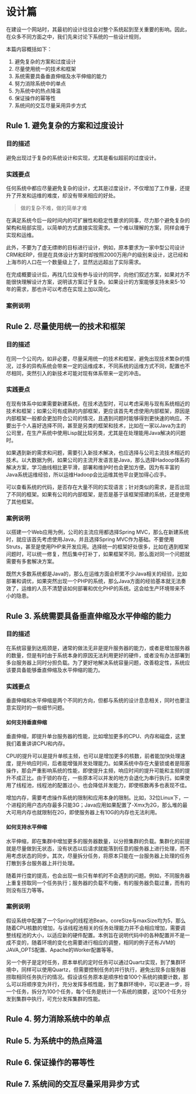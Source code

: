 # 设计篇

在建设一个网站时，其最初的设计往往会对整个系统起到至关重要的影响。因此，在众多不同方面之中，我们先来讨论下系统的一些设计规则，

本篇内容概括如下：

1. 避免复杂的方案和过度设计
2. 尽量使用统一的技术和框架
3. 系统需要具备垂直伸缩及水平伸缩的能力
4. 努力消除系统中的单点
5. 为系统中的热点降温
6. 保证操作的幂等性
7. 系统间的交互尽量采用异步方式

## Rule 1. 避免复杂的方案和过度设计

### 目的描述

避免出现过于复杂的系统设计和实现，尤其是看似超前的过度设计。

### 实践要点

任何系统中都应尽量避免复杂的设计，尤其是过度设计，不仅增加了工作量，还提升了开发和运维的难度，却没有带来相应的好处。

> 做的复杂不难，做的简单才难

在满足系统今后一段时间内的可扩展性和稳定性要求的同事，尽力那个避免复杂的架构和局部实现，以简单的方式直接实现需求。一个难以理解的方案，同样会难于实现和运维。

此外，不要为了虚无缥缈的目标进行设计，例如，原本要求为一家中型公司设计CRM和ERP，但是在具体设计方案时却按照2000万用户的级别来设计，这已经和上海市的人口在一个数量级上了，显然远远超出了实际需求。

在完成概要设计后，再找几位没有参与设计的同学，向他们叙述方案，如果对方不能很快理解设计方案，说明该方案过于复杂。如果设计的方案能够支持未来5-10年的需求，那也许可以考虑在实现上加以简化。

### 案例说明

## Rule 2. 尽量使用统一的技术和框架

### 目的描述

在同一个公司内，如非必要，尽量采用统一的技术和框架，避免出现技术繁杂的情况，过多的异构系统会带来一定的运维成本，不同系统的运维方式不同，配置也不尽相同，突然引入的新技术可能对现有体系带来一定的冲击。

### 实践要点

在现有体系中如果需要新建系统，在技术选型时，可以考虑采用与现有系统相近的技术和框架；如果公司有成熟的内部框架，更应该首先考虑使用内部框架，原因是内部框架一般都会更加符合公司的情况，且遇到问题时能够得到更快速的响应。不要出于个人喜好选择不同，甚至是另类的框架和技术，比如在一家以Java为主的公司里，在生产系统中使用Lisp就比较另类，尤其是在处理能用Java解决的问题时。

如果遇到新的需求和问题，需要引入新技术解决，也应选择与公司主流技术相近的技术。以大数据为例，如果公司的主流开发语言是Java，那么选择Hadoop体系的解决方案，学习曲线相比更平滑，部署和维护时也会更加方便。因为有丰富的Java系统运维经验，所以运维Hadoop会比运维其他平台更加得心应手。

可以查看系统的代码，是否存在大量不同的实现语言；针对类似的需求，是否出现了不同的框架。如果有公司的内部框架，是否是基于该框架搭建的系统，还是使用了其他框架。

### 案例说明

以搭建一个Web应用为例，公司的主流应用都选择Spring MVC，那么在新建系统时，就应该首先考虑使用Java，并且选择Spring MVC作为基础。不要使用Struts，甚至是使用PHP来开发应用。选择统一的框架好处很多，比如在遇到框架问题时，可以统一修复，然后集中打补丁，如果框架不同，那么面对同一个问题就需要有多套解决方案。

既然大多数系统都是Java的，那么在运维方面会积累不少Java相关的经验，比如部署和调优，如果突然出现一个PHP的系统，那么Java方面的经验基本就无法奏效了，运维的人员不清楚该如何部署和优化PHP的系统。这会给生产环境带来不小的隐患。

## Rule 3. 系统需要具备垂直伸缩及水平伸缩的能力

### 目的描述

在系统容量到达瓶颈是，通常的做法无非是提升服务器的能力，或者是增加服务器的数量，但是有时由于系统本身的原因无法利用更好的硬件，或者没有办法部署到多台服务器上同时分担负载。为了更好地解决系统容量问题，改善稳定性，系统应该要具备能够垂直伸缩及水平伸缩的能力。

### 实践要点

垂直伸缩和水平伸缩是两个不同的方向，但都与系统的设计息息相关，同时也要注意实现时的一些细节问题。

#### 如何支持垂直伸缩

垂直伸缩，即提升单台服务器的性能，比如增加更多的CPU、内存和磁盘，这里我们着重讲讲CPU和内存。

CPU的提升可以是提升单核主频，也可以是增加更多的核数，前者能加快处理速度，提升响应时间，后者能增强并发处理能力。如果系统中存在大量锁或者是阻塞操作，那会严重影响系统的性能，即使提升主频，响应时间的提升可能和主频的提升不成正比。由于锁的存在，一些原本可以并发的地方会退化为串行执行。如果使用了线程池，线程池的配置过小，也会降低并发能力，即使核数再多也表现不佳。

增加内存，需要考虑操作系统的限制和应用本身的限制。比如，32位Linux下，一个进程的用户态内存最多只能3G；Java应用如果配置了-Xmx为2G，那么堆的最大可用内存也就限制在2G，即使服务器上有10G的内存也无法利用。

#### 如何支持水平伸缩

水平伸缩，即在集群中增加更多的服务器数量，以分担集群的负载。集群化的前提就是尽量做到无状态，没有状态以后请求就能落到任意的服务器上进行处理，而不用考虑状态的同步。其次，尽量拆分任务，将原本只能在一台服务器上处理的任务打散到多台服务器上并行处理。

随着并行度的提高，也会出现一些只有单机时不会遇到的问题。例如，不同服务器上重复捞取同一个任务执行；服务器的负载不均衡，有的服务器负载过重，而有的则没有压力等等。

### 案例说明

假设系统中配置了一个Spring的线程池Bean，coreSize与maxSize均为5，那么随着CPU核数的增加，与该线程池相关的任务处理能力并不会相应增加，需要调整线程池的大小，以适应新的硬件配置。本例旨在说明代码中的各种配置并不是一成不变的，随着环境的变化也需要进行相应的调整，相同的例子还有JVM的JAVA_OPTS配置、Apache的Worker配置等等。

另一个例子是定时任务，原本单机的定时任务可以通过Quartz实现，到了集群环境中，同样可以使用Quartz，但需要控制任务的并行执行，避免出现多台服务器捞取相同任务执行的情况。假设该任务原本是顺序检查100个系统的摘要计数，那么可以将顺序变为并行，充分发挥多核性能，到了集群环境中，可以更进一步，将一个任务，拆分为100个任务，每个任务是统计一个系统的摘要，这100个任务分发到集群中执行，可充分发挥集群的性能。

## Rule 4. 努力消除系统中的单点
## Rule 5. 为系统中的热点降温
## Rule 6. 保证操作的幂等性
## Rule 7. 系统间的交互尽量采用异步方式
